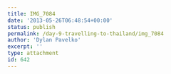 ```yaml
---
title: IMG_7084
date: '2013-05-26T06:48:54+00:00'
status: publish
permalink: /day-9-travelling-to-thailand/img_7084
author: 'Dylan Pavelko'
excerpt: ''
type: attachment
id: 642
---
```

<!DOCTYPE html PUBLIC "-//W3C//DTD HTML 4.0 Transitional//EN" "http://www.w3.org/TR/REC-html40/loose.dtd">
<?xml encoding="UTF-8">
